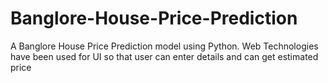 # Banglore-House-Price-Prediction
A  Banglore House Price Prediction model using Python. Web Technologies have been used for UI so that user can enter details and can get estimated price
